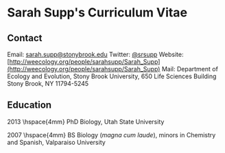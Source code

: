 Sarah Supp's Curriculum Vitae
========================

Contact
--------
Email: [sarah.supp@stonybrook.edu](mailto:sarah.supp@stonybrook.edu)
Twitter: [@srsupp](http://twitter.com/srsupp)
Website: [http://weecology.org/people/sarahsupp/Sarah_Supp](http://weecology.org/people/sarahsupp/Sarah_Supp)
Mail: Department of Ecology and Evolution, Stony Brook University, 650 Life Sciences Building
Stony Brook, NY 11794-5245

Education
---------
2013 \hspace{4mm} PhD Biology, Utah State University

2007 \hspace{4mm} BS Biology (*magna cum laude*), minors in Chemistry and Spanish, Valparaiso University
